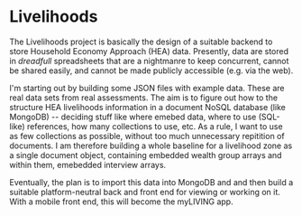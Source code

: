 # Livelihoods

The Livelihoods project is basically the design of a suitable backend to store Household Economy Approach (HEA) data. Presently, data are stored in _dreadfull_ spreadsheets that are a nightmanre to keep concurrent, cannot be shared easily, and cannot be made publicly accessible (e.g. via the web).

I'm starting out by building some JSON files with example data. These are real data sets from real assessments. The aim is to figure out how to the structure HEA livelihoods information in a document NoSQL database (like MongoDB) -- deciding stuff like where emebed data, where to use (SQL-like) references, how many collections to use, etc. As a rule, I want to use as few collections as possible, without too much unnecessary repitition of documents. I am therefore building a whole baseline for a livelihood zone as a single document object, containing embedded wealth group arrays and within them, emebedded interview arrays. 

Eventually, the plan is to import this data into MongoDB and and then build a suitable platform-neutral back and front end for viewing or working on it. With a mobile front end, this will become the myLIVING app.
